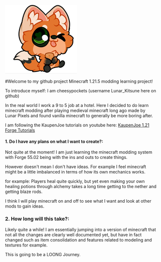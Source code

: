 !["TestAltText"](https://github.com/LunarKitsune/CheesyMcForgeTest/blob/DataGen/ReadMeAssets/CheesyPcksResized.png "CheesyPckt prof pic")

#Welcome to my github project Minecraft 1.21.5 modding learning project!

To introduce myself: I am cheesypockets (username Lunar_Kitsune here on github)

In the real world I work a 9 to 5 job at a hotel. Here I decided to do learn minecraft modding after playing medieval minecraft long ago
made by Lunar Pixels and found vanilla minecraft to generally be more boring after. 

I am following the KaupenJoe tutorials on youtube here: <a href="https://www.youtube.com/playlist?list=PLKGarocXCE1GspJBXQEGuhazihZCSSLmK">KaupenJoe 1.21 Forge Tutorials</a>

#### 1. Do I have any plans on what I want to create?:
   Not quite at the moment! I am just learning the minecraft modding system with Forge 55.02 being with the ins and outs to create things.

   However doesn't mean I don't have ideas. For example I feel minecraft might be a little imbalanced in terms of how its own mechanics works. 

   for example: Players heal quite quickly, but yet even making your own healing potions through alchemy takes a long time getting to the
   nether and getting blaze rods.

   I think I will play minecraft on and off to see what I want and look at other mods to gain ideas.

### 2. How long will this take?:
   Likely quite a while! I am essentially jumping into a version of minecraft that not all the changes are clearly well documented yet, but 
   have in fact changed such as item consolidation and features related to modeling and textures for example.

   This is going to be a LOONG Journey. 
